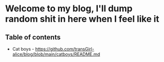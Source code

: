 # Welcome to my blog, I'll dump random shit in here when I feel like it

## Table of contents
* Cat boys - https://github.com/transGirl-alice/blog/blob/main/catboys/README.md
